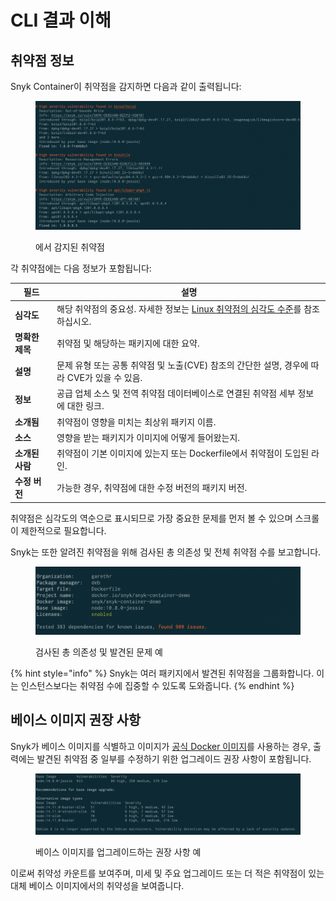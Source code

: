 #  CLI 결과 이해

## **취약점 정보**

Snyk Container이 취약점을 감지하면 다음과 같이 출력됩니다:

<figure><img src="../../../.gitbook/assets/clivulnerabiilities.png" alt="에서 감지된 취약점"><figcaption><p>에서 감지된 취약점</p></figcaption></figure>

각 취약점에는 다음 정보가 포함됩니다:

| **필드**              | **설명**                                                                                                                                                                                                                                    |
| ---------------------- | -------------------------------------------------------------------------------------------------------------------------------------------------------------------------------------------------------------------------------------------------- |
| **심각도**           | 해당 취약점의 중요성. 자세한 정보는 [Linux 취약점의 심각도 수준](../../../scan-with-snyk/snyk-container/how-snyk-container-works/severity-levels-of-detected-linux-vulnerabilities.md)를 참조하십시오. |
| **명확한 제목**    | 취약점 및 해당하는 패키지에 대한 요약.                                                                                                                                                                                         |
| **설명**        | 문제 유형 또는 공통 취약점 및 노출(CVE) 참조의 간단한 설명, 경우에 따라 CVE가 있을 수 있음.                                                                                                                                  |
| **정보**               | 공급 업체 소스 및 전역 취약점 데이터베이스로 연결된 취약점 세부 정보에 대한 링크.                                                                                                                                         |
| **소개됨** | 취약점이 영향을 미치는 최상위 패키지 이름.                                                                                                                                                                                        |
| **소스**               | 영향을 받는 패키지가 이미지에 어떻게 들어왔는지.                                                                                                                                                                                                 |
| **소개된 사람**      | 취약점이 기본 이미지에 있는지 또는 Dockerfile에서 취약점이 도입된 라인.                                                                                                                                       |
| **수정 버전**           | 가능한 경우, 취약점에 대한 수정 버전의 패키지 버전.                                                                                                                                                                     |

취약점은 심각도의 역순으로 표시되므로 가장 중요한 문제를 먼저 볼 수 있으며 스크롤이 제한적으로 필요합니다.

Snyk는 또한 알려진 취약점을 위해 검사된 총 의존성 및 전체 취약점 수를 보고합니다.

<figure><img src="../../../.gitbook/assets/clisummary.png" alt="검사된 총 의존성 및 발견된 문제"><figcaption><p>검사된 총 의존성 및 발견된 문제 예</p></figcaption></figure>

{% hint style="info" %}
Snyk는 여러 패키지에서 발견된 취약점을 그룹화합니다. 이는 인스턴스보다는 취약점 수에 집중할 수 있도록 도와줍니다.
{% endhint %}

## 베이스 이미지 권장 사항

Snyk가 베이스 이미지를 식별하고 이미지가 [공식 Docker 이미지](https://docs.docker.com/docker-hub/official\_images/)를 사용하는 경우, 출력에는 발견된 취약점 중 일부를 수정하기 위한 업그레이드 권장 사항이 포함됩니다.

<figure><img src="../../../.gitbook/assets/clirecommendations.png" alt="베이스 이미지 업그레이드를 위한 권장 사항"><figcaption><p>베이스 이미지를 업그레이드하는 권장 사항 예</p></figcaption></figure>

이로써 취약성 카운트를 보여주며, 미세 및 주요 업그레이드 또는 더 적은 취약점이 있는 대체 베이스 이미지에서의 취약성을 보여줍니다.